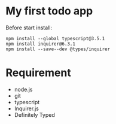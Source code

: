 # My first todo app
Before start install:
```
npm install --global typescript@3.5.1
npm install inquirer@6.3.1
npm install --save--dev @types/inquirer
```
# Requirement
- node.js
- git
- typescript
- Inquirer.js
- Definitely Typed
